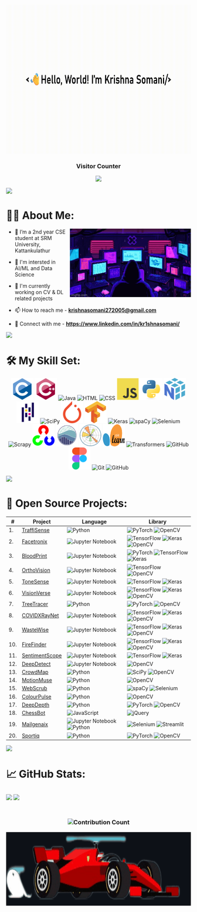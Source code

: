 <p align="center"> 
  <img align="center" src="https://github.com/kr1shnasomani/kr1shnasomani/blob/1ff733f732cabd208babf3fd59a5817b6b2c1172/GIF1.gif" width="722" height="406"/>
</p>

  <h3 align="center">Visitor Counter </h3>
<p align="center"> 
  <img src="https://profile-counter.glitch.me/kr1shnasomani/count.svg" />
</p>

<img src="https://user-images.githubusercontent.com/73097560/115834477-dbab4500-a447-11eb-908a-139a6edaec5c.gif">

# 🙋‍♂️ About Me:
<img align="right" src="https://github.com/kr1shnasomani/kr1shnasomani/blob/75ee72bac5b4ef8c4de1127e730fa867badac9f2/GIF3.gif" width="330" height="186"/>
<div align="left">  

- 🔭 I’m a 2nd year CSE student at SRM University, Kattankulathur
  
- 🤖 I'm intersted in AI/ML and Data Science

- 🌱 I'm currently working on CV & DL related projects
  
- 📫 How to reach me - **krishnasomani272005@gmail.com**
  
- 🤝 Connect with me - **https://www.linkedin.com/in/kr1shnasomani/**

<div/> 

<img src="https://user-images.githubusercontent.com/73097560/115834477-dbab4500-a447-11eb-908a-139a6edaec5c.gif">

# 🛠️ My Skill Set:
</h3>
<p align="center">
<img src="https://raw.githubusercontent.com/teamedwardforever/Readme-Generator/71f25dd8b98329b168142a6b782a107b75eab178/svg/Skills/Languages/c-original.svg" alt="C" width="60" height="60"/>
<img src="https://raw.githubusercontent.com/teamedwardforever/Readme-Generator/71f25dd8b98329b168142a6b782a107b75eab178/svg/Skills/Languages/cplusplus-original.svg" alt="CPP" width="60" height="60"/>
<img src="https://profilinator.rishav.dev/skills-assets/java-original-wordmark.svg" alt="Java" width="60" height="60"/>
<img src="https://upload.wikimedia.org/wikipedia/commons/thumb/3/38/HTML5_Badge.svg/768px-HTML5_Badge.svg.png?20110131171049" alt="HTML" width="60" height="60"/>
<img src="https://upload.wikimedia.org/wikipedia/commons/thumb/6/62/CSS3_logo.svg/2048px-CSS3_logo.svg.png" alt="CSS" width="60" height="60"/>
<img src="https://raw.githubusercontent.com/teamedwardforever/Readme-Generator/71f25dd8b98329b168142a6b782a107b75eab178/svg/Skills/Languages/javascript-original.svg" alt="JavaScript" width="60" height="60"/>
<img src="https://raw.githubusercontent.com/teamedwardforever/Readme-Generator/71f25dd8b98329b168142a6b782a107b75eab178/svg/Skills/Languages/python-original.svg" alt="Python" width="60" height="60"/>
<img src="https://github.com/devicons/devicon/raw/master/icons/numpy/numpy-original.svg" alt="NumPy" width="60" height="60" />
<img src="https://raw.githubusercontent.com/teamedwardforever/Readme-Generator/71f25dd8b98329b168142a6b782a107b75eab178/svg/Skills/ML/pandas-original.svg" alt="pandas" width="60" height="60"/>
<img src="https://upload.wikimedia.org/wikipedia/commons/b/b2/SCIPY_2.svg" alt="SciPy" width="60" height="60" />
<img src="https://raw.githubusercontent.com/teamedwardforever/Readme-Generator/71f25dd8b98329b168142a6b782a107b75eab178/svg/Skills/ML/pytorch-icon.svg" alt="Pytorch" width="60" height="60"/>
<img src="https://raw.githubusercontent.com/teamedwardforever/Readme-Generator/71f25dd8b98329b168142a6b782a107b75eab178/svg/Skills/ML/tensorflow-icon.svg" alt="Tensorflow" width="60" height="60"/>
<img src="https://profilinator.rishav.dev/skills-assets/keras.png" alt="Keras" width="60" height="60" />
<img src="https://cdn-avatars.huggingface.co/v1/production/uploads/1621946385351-60acee08af553873e6d96d0c.png" alt="spaCy" width="60" height="60" />
<img src="https://upload.wikimedia.org/wikipedia/commons/d/d5/Selenium_Logo.png" alt="Selenium" width="60" height="60"/>
<img src="https://b.thumbs.redditmedia.com/e2dMSMwIGoSHH0kHGrQk83oDxo-qy43aKJxlHKDv-ZU.png" alt="Scrapy" width="60" height="60" />
<img src="https://raw.githubusercontent.com/teamedwardforever/Readme-Generator/71f25dd8b98329b168142a6b782a107b75eab178/svg/Skills/ML/opencv-icon.svg" alt="OpenCV" width="60" height="60"/>
<img src="https://raw.githubusercontent.com/teamedwardforever/Readme-Generator/71f25dd8b98329b168142a6b782a107b75eab178/svg/Skills/ML/logo-mark-lightbg.svg" alt="seaborn" width="60" height="60"/>
<img src="https://raw.githubusercontent.com/devicons/devicon/master/icons/matplotlib/matplotlib-original.svg" alt="Matplotlib" width="60" height="60"/>
<img src="https://raw.githubusercontent.com/teamedwardforever/Readme-Generator/71f25dd8b98329b168142a6b782a107b75eab178/svg/Skills/ML/Scikit_learn_logo_small.svg" alt="scikit-learn" width="60" height="60"/>
<img src="https://huggingface.co/front/assets/huggingface_logo-noborder.svg" alt="Transformers" width="60" height="60" />
<img src="https://upload.wikimedia.org/wikipedia/commons/thumb/0/04/PyPI-Logo-notext.svg/546px-PyPI-Logo-notext.svg.png" alt="GitHub" width="60" height="60" />
<img src="https://raw.githubusercontent.com/teamedwardforever/Readme-Generator/71f25dd8b98329b168142a6b782a107b75eab178/svg/Skills/Software/figma-icon.svg" alt="Figma" width="60" height="60"/>
<img src="https://cdn3.iconfinder.com/data/icons/social-media-2169/24/social_media_social_media_logo_git-512.png" alt="Git" width="60" height="60" />
<img src="https://static-00.iconduck.com/assets.00/github-icon-256x249-7imgj54m.png" alt="GitHub" width="60" height="60" />
</p>

<img src="https://user-images.githubusercontent.com/73097560/115834477-dbab4500-a447-11eb-908a-139a6edaec5c.gif">

# 📂 Open Source Projects:

<div align="center">

| # | Project | Language | Library |
|---|---------|----------|---------|
| 1. | [TraffiSense](https://github.com/kr1shnasomani/TraffiSense) | ![Python](https://img.shields.io/badge/Python-black?style=flat-square&logo=python) | ![PyTorch](https://img.shields.io/badge/PyTorch-black?style=flat-square&logo=pytorch) ![OpenCV](https://img.shields.io/badge/OpenCV-black?style=flat-square&logo=opencv)  |
| 2. | [Facetronix](https://github.com/kr1shnasomani/Facetronix) | ![Jupyter Notebook](https://img.shields.io/badge/Jupyter%20Notebook-black?style=flat-square&logo=jupyter) |    ![TensorFlow](https://img.shields.io/badge/TensorFlow-black?style=flat-square&logo=tensorflow) ![Keras](https://img.shields.io/badge/Keras-black?style=flat-square&logo=keras) ![OpenCV](https://img.shields.io/badge/OpenCV-black?style=flat-square&logo=opencv) |
| 3. | [BloodPrint](https://github.com/kr1shnasomani/BloodPrint) | ![Jupyter Notebook](https://img.shields.io/badge/Jupyter%20Notebook-black?style=flat-square&logo=jupyter) |   ![PyTorch](https://img.shields.io/badge/PyTorch-black?style=flat-square&logo=pytorch) ![TensorFlow](https://img.shields.io/badge/TensorFlow-black?style=flat-square&logo=tensorflow) ![Keras](https://img.shields.io/badge/Keras-black?style=flat-square&logo=keras)  |
| 4. | [OrthoVision](https://github.com/kr1shnasomani/OrthoVision) | ![Jupyter Notebook](https://img.shields.io/badge/Jupyter%20Notebook-black?style=flat-square&logo=jupyter) |  ![TensorFlow](https://img.shields.io/badge/TensorFlow-black?style=flat-square&logo=tensorflow) ![OpenCV](https://img.shields.io/badge/OpenCV-black?style=flat-square&logo=opencv)  |
| 5. | [ToneSense](https://github.com/kr1shnasomani/ToneSense) | ![Jupyter Notebook](https://img.shields.io/badge/Jupyter%20Notebook-black?style=flat-square&logo=jupyter) |    ![TensorFlow](https://img.shields.io/badge/TensorFlow-black?style=flat-square&logo=tensorflow) ![Keras](https://img.shields.io/badge/Keras-black?style=flat-square&logo=keras)  |
| 6. | [VisionVerse](https://github.com/kr1shnasomani/VisionVerse) | ![Jupyter Notebook](https://img.shields.io/badge/Jupyter%20Notebook-black?style=flat-square&logo=jupyter) |   ![TensorFlow](https://img.shields.io/badge/TensorFlow-black?style=flat-square&logo=tensorflow) ![Keras](https://img.shields.io/badge/Keras-black?style=flat-square&logo=keras) ![OpenCV](https://img.shields.io/badge/OpenCV-black?style=flat-square&logo=opencv)  |
| 7. | [TreeTracer](https://github.com/kr1shnasomani/TreeTracer) | ![Python](https://img.shields.io/badge/Python-black?style=flat-square&logo=python) |  ![PyTorch](https://img.shields.io/badge/PyTorch-black?style=flat-square&logo=pytorch) ![OpenCV](https://img.shields.io/badge/OpenCV-black?style=flat-square&logo=opencv)  |
| 8. | [COVIDXRayNet](https://github.com/kr1shnasomani/COVIDXRayNet) | ![Jupyter Notebook](https://img.shields.io/badge/Jupyter%20Notebook-black?style=flat-square&logo=jupyter) |  ![TensorFlow](https://img.shields.io/badge/TensorFlow-black?style=flat-square&logo=tensorflow) ![Keras](https://img.shields.io/badge/Keras-black?style=flat-square&logo=keras) ![OpenCV](https://img.shields.io/badge/OpenCV-black?style=flat-square&logo=opencv)  |
| 9. | [WasteWise](https://github.com/kr1shnasomani/WasteWise) | ![Jupyter Notebook](https://img.shields.io/badge/Jupyter%20Notebook-black?style=flat-square&logo=jupyter) | ![TensorFlow](https://img.shields.io/badge/TensorFlow-black?style=flat-square&logo=tensorflow) ![Keras](https://img.shields.io/badge/Keras-black?style=flat-square&logo=keras) ![OpenCV](https://img.shields.io/badge/OpenCV-black?style=flat-square&logo=opencv)  |
| 10. | [FireFinder](https://github.com/kr1shnasomani/FireFinder) | ![Jupyter Notebook](https://img.shields.io/badge/Jupyter%20Notebook-black?style=flat-square&logo=jupyter) | ![TensorFlow](https://img.shields.io/badge/TensorFlow-black?style=flat-square&logo=tensorflow) ![Keras](https://img.shields.io/badge/Keras-black?style=flat-square&logo=keras) ![OpenCV](https://img.shields.io/badge/OpenCV-black?style=flat-square&logo=opencv) |
| 11. | [SentimentScope](https://github.com/kr1shnasomani/SentimentScope) | ![Jupyter Notebook](https://img.shields.io/badge/Jupyter%20Notebook-black?style=flat-square&logo=jupyter) | ![TensorFlow](https://img.shields.io/badge/TensorFlow-black?style=flat-square&logo=tensorflow) ![Keras](https://img.shields.io/badge/Keras-black?style=flat-square&logo=keras) |
| 12. | [DeepDetect](https://github.com/kr1shnasomani/DeepDetect) | ![Jupyter Notebook](https://img.shields.io/badge/Jupyter%20Notebook-black?style=flat-square&logo=jupyter) |  ![OpenCV](https://img.shields.io/badge/OpenCV-black?style=flat-square&logo=opencv) |
| 13. | [CrowdMap](https://github.com/kr1shnasomani/CrowdMap) | ![Python](https://img.shields.io/badge/Python-black?style=flat-square&logo=python) | ![SciPy](https://img.shields.io/badge/SciPy-black?style=flat-square&logo=scipy) ![OpenCV](https://img.shields.io/badge/OpenCV-black?style=flat-square&logo=opencv) |
| 14. | [MotionMuse](https://github.com/kr1shnasomani/MotionMuse) | ![Python](https://img.shields.io/badge/Python-black?style=flat-square&logo=python) | ![OpenCV](https://img.shields.io/badge/OpenCV-black?style=flat-square&logo=opencv)  |
| 15. | [WebScrub](https://github.com/kr1shnasomani/WebScrub) | ![Python](https://img.shields.io/badge/Python-black?style=flat-square&logo=python) |  ![spaCy](https://img.shields.io/badge/spaCy-black?style=flat-square&logo=spacy) ![Selenium](https://img.shields.io/badge/Selenium-black?style=flat-square&logo=selenium)  |
| 16. | [ColourPulse](https://github.com/kr1shnasomani/ColourPulse) | ![Python](https://img.shields.io/badge/Python-black?style=flat-square&logo=python) | ![OpenCV](https://img.shields.io/badge/OpenCV-black?style=flat-square&logo=opencv) |
| 17. | [DeepDepth](https://github.com/kr1shnasomani/DeepDepth) | ![Python](https://img.shields.io/badge/Python-black?style=flat-square&logo=python) | ![PyTorch](https://img.shields.io/badge/PyTorch-black?style=flat-square&logo=pytorch) ![OpenCV](https://img.shields.io/badge/OpenCV-black?style=flat-square&logo=opencv) |
| 18. | [ChessBot](https://github.com/kr1shnasomani/ChessBot) | ![JavaScript](https://img.shields.io/badge/JavaScript-black?style=flat-square&logo=javascript) | ![jQuery](https://img.shields.io/badge/jQuery-black?style=flat-square&logo=jquery) |
| 19. | [Mailgenaix](https://github.com/kr1shnasomani/Mailgenaix) | ![Jupyter Notebook](https://img.shields.io/badge/Jupyter%20Notebook-black?style=flat-square&logo=jupyter) ![Python](https://img.shields.io/badge/Python-black?style=flat-square&logo=python) | ![Selenium](https://img.shields.io/badge/Selenium-black?style=flat-square&logo=selenium) ![Streamlit](https://img.shields.io/badge/Streamlit-black?style=flat-square&logo=streamlit)  |
| 20. | [Sportiq](https://github.com/kr1shnasomani/Sportiq) | ![Python](https://img.shields.io/badge/Python-black?style=flat-square&logo=python) | ![PyTorch](https://img.shields.io/badge/PyTorch-black?style=flat-square&logo=pytorch) ![OpenCV](https://img.shields.io/badge/OpenCV-black?style=flat-square&logo=opencv) |
 
</div>

<img src="https://user-images.githubusercontent.com/73097560/115834477-dbab4500-a447-11eb-908a-139a6edaec5c.gif">

# 📈 GitHub Stats:
<h3>
<img align="center" src="https://github-readme-streak-stats.herokuapp.com/?user=kr1shnasomani&theme=onedark&hide_border=false" height="170em" />
<img align="center" src="https://github-readme-stats.vercel.app/api?username=kr1shnasomani&theme=onedark&show_icons=true&hide_border=false&count_private=true" height="170em" />
<br><br>

<p align="center" style="margin-top:30px;">
  <img src="https://github-readme-activity-graph.vercel.app/graph?username=kr1shnasomani&theme=one-dark" alt="Contribution Count" />
</p>

<img src="https://github.com/kr1shnasomani/kr1shnasomani/blob/9df64164ac6563533e624b41eef0ce72f02f8a16/GIF2.gif" height="200"/>
